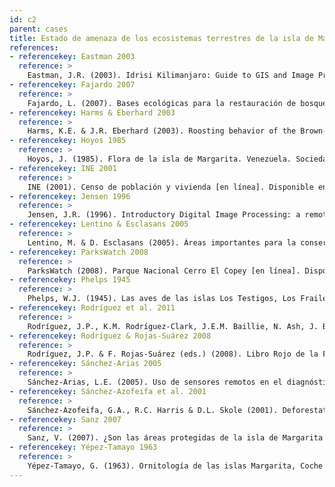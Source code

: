 ```yaml
---
id: c2
parent: cases
title: Estado de amenaza de los ecosistemas terrestres de la isla de Margarita, estado Nueva Esparta
references:
- referencekey: Eastman 2003
  reference: >
    Eastman, J.R. (2003). Idrisi Kilimanjaro: Guide to GIS and Image Proccessing. Manual Version 14.00. Clark Labs, Clark University: Worcester, Massachussets, EE.UU.
- referencekey: Fajardo 2007
  reference: >
    Fajardo, L. (2007). Bases ecológicas para la restauración de bosques secos tropicales en la península de Macanao, isla de Margarita. Tesis de Grado presentada como requisito parcial para optar al Título de Doctor en Ciencias mención Ecología, Instituto Venezolano de Investigaciones Científicas: Caracas, Venezuela.
- referencekey: Harms & Eberhard 2003
  reference: >
    Harms, K.E. & J.R. Eberhard (2003). Roosting behavior of the Brown-throated Parakeet (Aratinga pertinax) and roost locations on four southern Caribbean islands. Ornitol. Neotrop. 14: 79-89.
- referencekey: Hoyos 1985
  reference: >
    Hoyos, J. (1985). Flora de la isla de Margarita. Venezuela. Sociedad y Fundación La Salle de Ciencias Naturales: Caracas, Venezuela.
- referencekey: INE 2001
  reference: >
    INE (2001). Censo de población y vivienda [en línea]. Disponible en (www.ine.gob.ve/poblacion/ censopoblacionvivienda. asp)
- referencekey: Jensen 1996
  reference: >
    Jensen, J.R. (1996). Introductory Digital Image Processing: a remote sensing perspective. K.C. Clarke (ed.). Prentice Hall Series in Geographic Information Science. Prentice Hall: USA.
- referencekey: Lentino & Esclasans 2005
  reference: >
    Lentino, M. & D. Esclasans (2005). Áreas importantes para la conservación de las aves en Venezuela. Pp. 621-730. En: K. Boyla & A. Estrada (eds.). Áreas importantes para la conservación de las aves en los Andes tropicales: Sitios prioritarios para la conservación de biodiversidad. Serie Conservación de BirdLife N° 14. BirdLife Internacional: Quito, Ecuador.
- referencekey: ParksWatch 2008
  reference: >
    ParksWatch (2008). Parque Nacional Cerro El Copey [en línea]. Disponible en www.parkswatch.org/parkprofile
- referencekey: Phelps 1945
  reference: >
    Phelps, W.J. (1945). Las aves de las islas Los Testigos, Los Frailes y La Tortuga. Bol. Soc. Venez. Cienc. Nat. 9: 257-283.
- referencekey: Rodríguez et al. 2011
  reference: >
    Rodríguez, J.P., K.M. Rodríguez-Clark, J.E.M. Baillie, N. Ash, J. Benson, T. Boucher, C. Brown, N. Burgess, B. Collen, M. Jennings, D.A. Keith, E. Nicholson, C. Revenga, B. Reyers, M. Rouget, T. Smith, M. Spalding, A. Taber, M. Walpole, I. Zager & T. Zamin (2011). Establishing red list criteria for threatened ecosystems. Conservation Biology 25 [doi: 10.1111/j.1523-1739.2010.1598].
- referencekey: Rodríguez & Rojas-Suárez 2008
  reference: >
    Rodríguez, J.P. & F. Rojas-Suárez (eds.) (2008). Libro Rojo de la Fauna Venezolana. 3a. ed. PROVITA y Shell Venezuela, S.A.: Caracas, Venezuela. 364 pp.
- referencekey: Sánchez-Arias 2005
  reference: >
    Sánchez-Arias, L.E. (2005). Uso de sensores remotos en el diagnóstico y restauración de las áreas de manglar del Parque Nacional Laguna de la Restinga, isla de Margarita, Venezuela. Informe Final de Trabajo Dirigido. Instituto Venezolano de Investigaciones Científicas: Caracas, Venezuela.
- referencekey: Sánchez-Azofeifa et al. 2001
  reference: >
    Sánchez-Azofeifa, G.A., R.C. Harris & D.L. Skole (2001). Deforestation in Costa Rica: a quantitative analysis using remote sensing imagery. Biotropica 33: 378-384.
- referencekey: Sanz 2007
  reference: >
    Sanz, V. (2007). ¿Son las áreas protegidas de la isla de Margarita suficientes para mantener su biodiversidad? Análisis espacial del estado de conservación de sus vertebrados amenazados. Mem. Soc. Cien. Nat. La Salle 167: 111-130.
- referencekey: Yépez-Tamayo 1963
  reference: >
    Yépez-Tamayo, G. (1963). Ornitología de las islas Margarita, Coche y Cubagua (Venezuela). Primera parte. Mem. Soc. Cienc. Nat. La Salle 23: 75-112.
---
```


